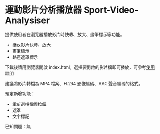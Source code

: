 # 運動影片分析播放器 Sport-Video-Analysiser
提供使用者在瀏覽器播放影片時快轉、放大、畫筆標示等功能。

* 播放影片快轉、放大
* 畫筆標示
* 路徑遮罩標示

下載後請用瀏覽器開啟 index.html，選擇要開啟的影片檔即可播放，可參考[使用說明](https://github.com/ottokang/Sport-Video-Analysiser/wiki/%E4%BD%BF%E7%94%A8%E8%AA%AA%E6%98%8E "運動影片分析播放器使用說明")

建議將影片轉檔為 MP4 檔案、H.264 影像編碼、AAC 聲音編碼的格式。

預定新增功能：
* 重新選擇檔案按鈕
* 遮罩
* 文字標記

已知問題：無
